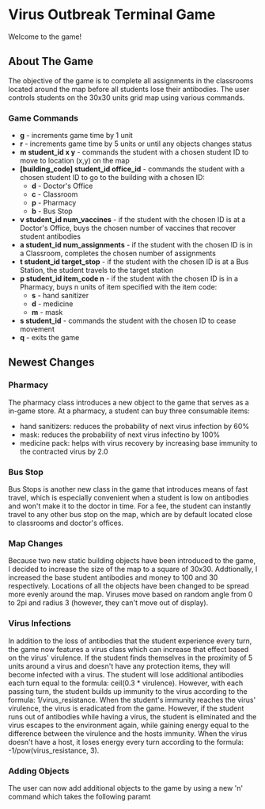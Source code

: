 # Virus Outbreak Terminal Game
Welcome to the game!

## About The Game
The objective of the game is to complete all assignments in the classrooms located around the map before all students lose their antibodies. The user controls students on the 30x30 units grid map using various commands. 

### Game Commands
- **g** - increments game time by 1 unit
- **r** - increments game time by 5 units or until any objects changes status
- **m student_id x y** - commands the student with a chosen student ID to move to location (x,y) on the map
- **[building_code] student_id office_id** - commands the student with a chosen student ID to go to the building with a chosen ID:
  - **d** - Doctor's Office
  - **c** - Classroom
  - **p** - Pharmacy
  - **b** - Bus Stop
- **v student_id num_vaccines** - if the student with the chosen ID is at a Doctor's Office, buys the chosen number of vaccines that recover student antibodies
- **a student_id num_assignments** - if the student with the chosen ID is in a Classroom, completes the chosen number of assignments
- **t student_id target_stop** - if the student with the chosen ID is at a Bus Station, the student travels to the target station
- **p student_id item_code n** - if the student with the chosen ID is in a Pharmacy, buys n units of item specified with the item code:
  - **s** - hand sanitizer
  - **d** - medicine
  - **m** - mask 
- **s student_id** - commands the student with the chosen ID to cease movement
- **q** - exits the game

## Newest Changes

### Pharmacy

The pharmacy class introduces a new object to the game that serves as a in-game store. At a pharmacy, a student can buy three consumable items:

- hand sanitizers: reduces the probability of next virus infection by 60%
- mask: reduces the probability of next virus infectino by 100%
- medicine pack: helps with virus recovery by increasing base immunity to the contracted virus by 2.0

### Bus Stop

Bus Stops is another new class in the game that introduces means of fast travel, which is especially convenient when a student is low on antibodies and won't make it to the doctor in time. For a fee, the student can instantly travel to any other bus stop on the map, which are by default located close to classrooms and doctor's offices.

### Map Changes

Because two new static building objects have been introduced to the game, I decided to increase the size of the map to a square of 30x30. Addtionally, I increased the base student antibodies and money to 100 and 30 respectively. Locations of all the objects have been changed to be spread more evenly around the map. Viruses move based on random angle from 0 to 2pi and radius 3 (however, they can't move out of display). 

### Virus Infections

In addition to the loss of antibodies that the student experience every turn, the game now features a virus class which can increase that effect based on the virus' virulence. If the student finds themselves in the proximity of 5 units around a virus and doesn't have any protection items, they will become infected with a virus. The student will lose additional antibodies each turn equal to the formula: ceil(0.3 * virulence). However, with each passing turn, the student builds up immunity to the virus according to the formula: 1/virus_resistance. When the student's immunity reaches the virus' virulence, the virus is eradicated from the game. However, if the student runs out of antibodies while having a virus, the student is eliminated and the virus escapes to the environment again, while gaining energy equal to the difference between the virulence and the hosts immunity. When the virus doesn't have a host, it loses energy every turn according to the formula: -1/pow(virus_resistance, 3). 

### Adding Objects

The user can now add additional objects to the game by using a new 'n' command which takes the following paramt
